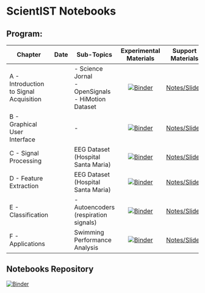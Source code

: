 
# ScientIST Notebooks


 
## Program:
Chapter | Date | Sub-Topics | Experimental Materials | Support Materials
--- | --- | --- | :---: | :---:
A - Introduction to Signal Acquisition |  | - Science Jornal <br> - OpenSignals <br> - HiMotion Dataset |  [![Binder](http://mybinder.org/badge_logo.svg)](http://mybinder.org/v2/gh/PIA-Group/ScientIST-notebooks/master?urlpath=lab/tree/A.Signal_Acquisition) | [Notes/Slides](../../raw/master/Lecture_Notes) |
B - Graphical User Interface |  | - |  [![Binder](http://mybinder.org/badge_logo.svg)](http://mybinder.org/v2/gh/PIA-Group/ScientIST-notebooks/master?urlpath=lab/tree/B.Graphical_User_Interface) | [Notes/Slides](../../raw/master/Lecture_Notes) |
C - Signal Processing |  | EEG Dataset (Hospital Santa Maria) | [![Binder](http://mybinder.org/badge_logo.svg)](http://mybinder.org/v2/gh/PIA-Group/ScientIST-notebooks/master?urlpath=lab/tree/C.Signal_Processing) | [Notes/Slides](../../raw/master/Lecture_Notes) |
D - Feature Extraction |  | EEG Dataset (Hospital Santa Maria) | [![Binder](http://mybinder.org/badge_logo.svg)](http://mybinder.org/v2/gh/PIA-Group/ScientIST-notebooks/master?urlpath=lab/tree/D.Feature_Extraction) | [Notes/Slides](../../raw/master/Lecture_Notes) |
E - Classification |  | - Autoencoders (respiration signals) | [![Binder](http://mybinder.org/badge_logo.svg)](http://mybinder.org/v2/gh/PIA-Group/ScientIST-notebooks/master?urlpath=lab/tree/E.Classification) | [Notes/Slides](../../raw/master/Lecture_Notes) |
F - Applications |  | Swimming Performance Analysis | [![Binder](http://mybinder.org/badge_logo.svg)](http://mybinder.org/v2/gh/PIA-Group/ScientIST-notebooks/master?urlpath=lab/tree/F.Applications)| [Notes/Slides](../../raw/master/Lecture_Notes) |



## Notebooks Repository
[![Binder](http://mybinder.org/badge_logo.svg)](http://mybinder.org/v2/gh/PIA-Group/ScientIST-notebooks/master?urlpath=lab/tree)
 
